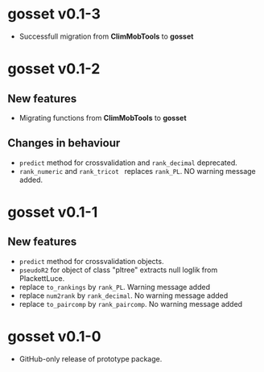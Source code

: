 # gosset v0.1-3

* Successfull migration from **ClimMobTools** to **gosset**

# gosset v0.1-2

## New features

* Migrating functions from **ClimMobTools** to **gosset**

## Changes in behaviour

* `predict` method for crossvalidation and `rank_decimal` deprecated.
* `rank_numeric` and `rank_tricot ` replaces `rank_PL`. NO warning message added.

# gosset v0.1-1

## New features

* `predict` method for crossvalidation objects.
* `pseudoR2` for object of class "pltree" extracts null loglik from PlackettLuce.
* replace `to_rankings` by `rank_PL`. Warning message added
* replace `num2rank` by `rank_decimal`. No warning message added
* replace `to_paircomp` by `rank_paircomp`. No warning message added


# gosset v0.1-0

* GitHub-only release of prototype package.